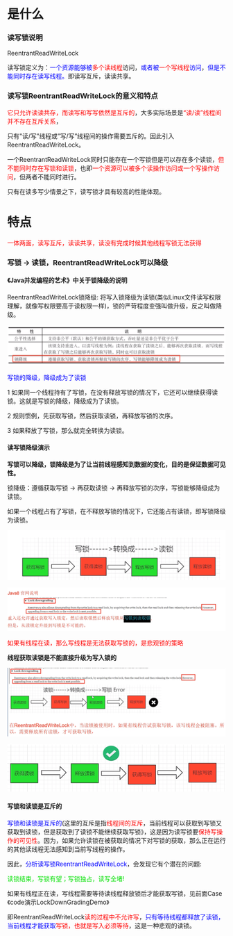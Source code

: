 # 是什么

### 读写锁说明

ReentrantReadWriteLock

读写锁定义为：<font color = 'blue'>一个资源能够被</font><font color = 'red'>多个读线程</font>访问，<font color = 'blue'>或者被</font><font color = 'red'>一个写线程</font><font color = 'blue'>访问</font>，<font color = 'blue'>但是不能同时存在读写线程。</font>即读写互斥，读读共享。

### 读写锁ReentrantReadWriteLock的意义和特点

<font color = 'red'>它只允许读读共存，而读写和写写依然是互斥的</font>，大多实际场景是<font color = 'red'>“读/读”线程间并不存在互斥关系</font>，

只有"读/写”线程或”写/写”线程间的操作需要五斥的。因此引入ReentrantReadWriteLock。

一个ReentrantReadWriteLock同时只能存在一个写锁但是可以存在多个读锁，<font color = 'red'>但不能同时存在写锁和读锁</font>，也即<font color = 'red'>一个资源可以被多个读操作访问或一个写操作访问</font>，但两者不能同时进行。

只有在读多写少情景之下，读写锁才具有较高的性能体现。

# 特点

<font color = 'red'>一体两面，读写互斥，读读共享，读没有完成时候其他线程写锁无法获得</font>

### 写锁 -> 读锁，ReentrantReadWriteLock可以降级

#### 《Java并发编程的艺术》中关于锁降级的说明

ReentrantReadWriteLock锁降级: 将写入锁降级为读锁(类似Linux文件读写权限理解，就像写权限要高于读权限一样)，锁的严苛程度变强叫做升级，反之叫做降级。

![image-20230813144049970](images/1.锁降级.png)

<font color = 'blue'>写锁的降级，降级成为了读锁</font>

1 如果同一个线程持有了写锁，在没有释放写锁的情况下，它还可以继续获得读锁。这就是写锁的降级，降级成为了读锁。

2 规则惯例，先获取写锁，然后获取读锁，再释放写锁的次序。

3 如果释放了写锁，那么就完全转换为读锁。

#### 读写锁降级演示

**写锁可以降级，锁降级是为了让当前线程感知到数据的变化，目的是保证数据可见性。**

锁降级：遵循获取写锁 -> 再获取读锁 -> 再释放写锁的次序，写锁能够降级成为读锁。

如果一个线程占有了写锁，在不释放写锁的情况下，它还能占有读锁，即写锁降级为读锁。

![](images/2.写锁转换成读锁.jpg)

![](images/3.Java8官网说明.jpg)

<font color = 'red'>如果有线程在读，那么写线程是无法获取写锁的，是悲观锁的策略</font>

**线程获取读锁是不能直接升级为写入锁的**

![image-20230813150913850](images/4.读锁无法升级.png)

![image-20230813151132985](images/5.读到写操作.png)

#### 写锁和读锁是互斥的

<font color = 'blue'>写锁和读锁是互斥的</font>(这里的互斥是指<font color = 'red'>线程间的互斥</font>，当前线程可以获取到写锁又获取到读锁，但是获取到了读锁不能继续获取写锁》，这是因为读写锁要<font color = 'red'>保持写操作的可见性</font>。因为，如果允许读锁在被获取的情况下对写锁的获取，那么正在运行的其他读线程无法感知到当前写线程的操作。

因此，<font color = 'blue'>分析读写锁ReentrantReadWriteLock</font>，会发现它有个潜在的问题:

<font color = 'gren'>读锁结束，写锁有望；写锁独占，读写全堵!</font>

如果有线程正在读，写线程需要等待读线程释放锁后才能获取写锁，见前面Case《code演示LockDownGradingDemo》

即ReentrantReadWriteLock<font color = 'red'>读的过程中不允许写</font>，<font color = 'blue'>只有等待线程都释放了读锁，当前线程才能获取</font><font color = 'red'>写锁，也就是写入必须等待</font>，这是一种悲观的读锁。











